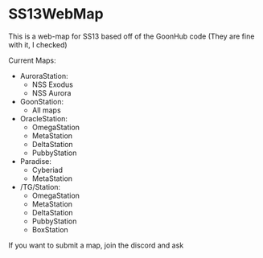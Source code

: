 # SS13WebMap

This is a web-map for SS13 based off of the GoonHub code (They are fine with it, I checked)

Current Maps:
- AuroraStation:
  - NSS Exodus
  - NSS Aurora
- GoonStation:
  - All maps
- OracleStation:
  - OmegaStation
  - MetaStation
  - DeltaStation
  - PubbyStation
- Paradise:
  - Cyberiad
  - MetaStation
- /TG/Station:
  - OmegaStation
  - MetaStation
  - DeltaStation
  - PubbyStation
  - BoxStation
 
If you want to submit a map, join the discord and ask
